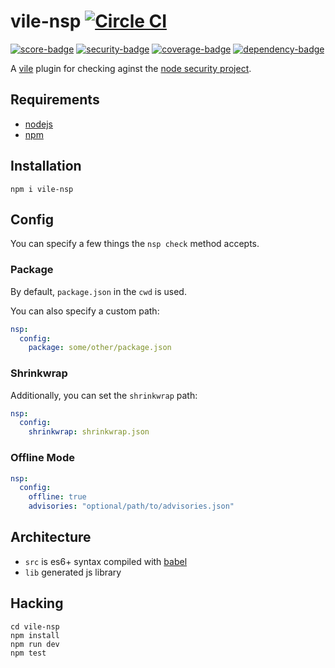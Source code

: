 # vile-nsp [![Circle CI](https://circleci.com/gh/forthright/vile-nsp.svg?style=svg&circle-token=8b1bfab08e46fdf239dbb4a57d2b317d38516fe5)](https://circleci.com/gh/forthright/vile-nsp)

[![score-badge](https://vile.io/~/brentlintner/vile-nsp/badges/score?token=uFywUmzZfbg6UboLzn6R)](https://vile.io/~/brentlintner/vile-nsp) [![security-badge](https://vile.io/~/brentlintner/vile-nsp/badges/security?token=uFywUmzZfbg6UboLzn6R)](https://vile.io/~/brentlintner/vile-nsp) [![coverage-badge](https://vile.io/~/brentlintner/vile-nsp/badges/coverage?token=uFywUmzZfbg6UboLzn6R)](https://vile.io/~/brentlintner/vile-nsp) [![dependency-badge](https://vile.io/~/brentlintner/vile-nsp/badges/dependency?token=uFywUmzZfbg6UboLzn6R)](https://vile.io/~/brentlintner/vile-nsp)

A [vile](https://vile.io) plugin for checking aginst the [node security project](https://nodesecurity.io).

## Requirements

- [nodejs](http://nodejs.org)
- [npm](http://npmjs.org)

## Installation

    npm i vile-nsp

## Config

You can specify a few things the `nsp check` method accepts.

### Package

By default, `package.json` in the `cwd` is used.

You can also specify a custom path:

```yml
nsp:
  config:
    package: some/other/package.json
```

### Shrinkwrap

Additionally, you can set the `shrinkwrap` path:

```yml
nsp:
  config:
    shrinkwrap: shrinkwrap.json
```

### Offline Mode

```yml
nsp:
  config:
    offline: true
    advisories: "optional/path/to/advisories.json"
```

## Architecture

- `src` is es6+ syntax compiled with [babel](https://babeljs.io)
- `lib` generated js library

## Hacking

    cd vile-nsp
    npm install
    npm run dev
    npm test
